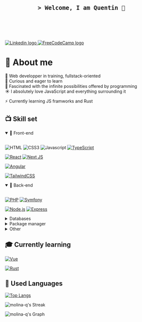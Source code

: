 <!--
**Molina-Q/Molina-Q** is a ✨ _special_ ✨ repository because its `README.md` (this file) appears on your GitHub profile.
![MongoDB](https://img.shields.io/badge/MongoDB-4EA94B?style=for-the-badge&logo=mongodb&logoColor=white)

Here are some ideas to get you started:

- 🔭 I’m currently working on ...
- 🌱 I’m currently learning ...
- 👯 I’m looking to collaborate on ...
- 🤔 I’m looking for help with ...
- 💬 Ask me about ...
- 📫 How to reach me: ...
- 😄 Pronouns: ...
- ⚡ Fun fact: ...
-->
<!-- intro -->

<h3 align="center"> </br></br></br>
	<samp> <h3>&gt; Welcome, I am Quentin 🎇 </h3>
	</samp></br></br></br>
</h3>



<a href="https://www.linkedin.com/in/quentin-molina" target="_blank">
	<img src="https://img.shields.io/badge/LinkedIn-0077B5?style=for-the-badge&logo=linkedin&logoColor=white" alt="Linkedin logo"/>
</a>

<a href="https://www.freecodecamp.org/Molina-Q" target="_blank">
	<img src="https://img.shields.io/badge/freecodecamp-27273D?style=for-the-badge&logo=freecodecamp&logoColor=white" alt="FreeCodeCamp logo"/>
</a>
 	
<!-- about -->
# 🎴 About me
🌱  Web developper in training, fullstack-oriented<br/>
🔭  Curious and eager to learn<br/>
🌌  Fascinated with the infinite possibilities offered by programming<br/>
☀️  I absolutely love JavaScript and everything surrounding it

⚡ Currently learning JS framworks and Rust<br/>
<!-- 🐣 And getting curious about low-level languages! (currently learning C) -->
<!-- skills -->
## 📺 Skill set

<details open>
<summary>👾 Front-end</summary>
<br>

![HTML](https://img.shields.io/badge/HTML5-E34F26?style=for-the-badge&logo=html5&logoColor=white)
![CSS3](https://img.shields.io/badge/CSS3-1572B6?style=for-the-badge&logo=css3&logoColor=white)
![Javascript](https://img.shields.io/badge/JavaScript-323330?style=for-the-badge&logo=javascript&logoColor=F7DF1E) 
[![TypeScript](https://img.shields.io/badge/TypeScript-007ACC?style=for-the-badge&logo=typescript&logoColor=white)](https://www.typescriptlang.org/)

[![React](https://img.shields.io/badge/React-20232A?style=for-the-badge&logo=react&logoColor=61DAFB)](https://react.dev/)
[![Next JS](https://img.shields.io/badge/Next-black?style=for-the-badge&logo=next.js&logoColor=white)](https://nextjs.org/)

[![Angular](https://img.shields.io/badge/Angular-DD0031?style=for-the-badge&logo=angular&logoColor=white)](https://angular.dev/)

[![TailwindCSS](https://img.shields.io/badge/Tailwind_CSS-38B2AC?style=for-the-badge&logo=tailwind-css&logoColor=white)](https://tailwindcss.com/)
</details>

<details open>
<summary>💾 Back-end</summary>
<br>

[![PHP](https://img.shields.io/badge/PHP-777BB4?style=for-the-badge&logo=php&logoColor=white)](https://www.php.net/)
[![Symfony](https://img.shields.io/badge/symfony-%23000000.svg?style=for-the-badge&logo=symfony&logoColor=white)](https://symfony.com/)

[![Node.js](https://img.shields.io/badge/Node.js-43853D?style=for-the-badge&logo=node.js&logoColor=white)](https://nodejs.org/en)
[![Express](https://img.shields.io/static/v1?style=for-the-badge&message=Express&color=000000&logo=Express&logoColor=FFFFFF&label=)](http://expressjs.com/)
</details>

<details>
<summary>Databases</summary>
<br>

[![MySQL](https://img.shields.io/badge/MySQL-00000F?style=for-the-badge&logo=mysql&logoColor=white)](https://www.mysql.com/)

[![PostgreSQL](https://img.shields.io/badge/PostgreSQL-316192?style=for-the-badge&logo=postgresql&logoColor=white)](https://www.postgresql.org/)
[![Supabase](https://img.shields.io/badge/Supabase-181818?style=for-the-badge&logo=supabase&logoColor=white)](https://supabase.com/) 

[![MongoDB](https://img.shields.io/badge/MongoDB-4EA94B?style=for-the-badge&logo=mongodb&logoColor=white)](https://www.mongodb.com/)
</details>

<details>
<summary>Package manager</summary>
<br>
	
[![Composer](https://img.shields.io/static/v1?style=for-the-badge&message=Composer&color=885630&logo=Composer&logoColor=FFFFFF&label=)](https://getcomposer.org/)
[![NPM](https://img.shields.io/badge/NPM-%23CB3837.svg?style=for-the-badge&logo=npm&logoColor=white)](https://nodejs.org/en)
</details>

<details>
<summary>Other</summary>
<br>
	
[![VSCode](https://img.shields.io/badge/Visual_Studio-0078d7?style=for-the-badge&logo=visual%20studio&logoColor=white)](https://code.visualstudio.com/)
[![Git](https://img.shields.io/badge/git-%23F05033.svg?style=for-the-badge&logo=git&logoColor=white)](https://git-scm.com/)

[![TWIG](https://img.shields.io/static/v1?style=for-the-badge&message=Twig&color=bbcf1c&label=template&nbsp;engines)](https://twig.symfony.com/)
[![EJS](https://img.shields.io/static/v1?style=for-the-badge&message=ejs&color=247520&label=)](https://ejs.co/)

[![Redux](https://img.shields.io/badge/Redux-593D88?style=for-the-badge&logo=redux&logoColor=white)](https://redux.js.org/)

[![prisma](https://img.shields.io/badge/Prisma-3982CE?style=for-the-badge&logo=Prisma&logoColor=white)](https://www.prisma.io/)
</details>

## 🎓 Currently learning

[![Vue](https://img.shields.io/badge/Vue.js-35495E?style=for-the-badge&logo=vue.js&logoColor=4FC08D)](https://vuejs.org/)

[![Rust](https://img.shields.io/badge/Rust-000000?style=for-the-badge&logo=rust&logoColor=white)](https://www.rust-lang.org/)



<!--[![Remix](https://img.shields.io/badge/remix-000000?style=for-the-badge&logo=remix&logoColor=white)](https://remix.run/)-->
<!--[![ReactNative](https://img.shields.io/badge/React_Native-20232A?style=for-the-badge&logo=react&logoColor=61DAFB)](https://reactnative.dev/)-->
<!--![C](https://img.shields.io/badge/C-00599C?style=for-the-badge&logo=c&logoColor=white)-->





## 📼 Used Languages
	
[![Top Langs](https://github-readme-stats.vercel.app/api/top-langs/?username=molina-q&theme=material-palenight&hide_border=true)](https://github.com/anuraghazra/github-readme-stats)

![molina-q's Streak](https://github-readme-streak-stats.herokuapp.com/?user=molina-q&theme=material-palenight&hide_border=true)

![molina-q's Graph](https://github-readme-activity-graph.vercel.app/graph?username=molina-q&theme=material-palenight&area=true&hide_border=true)

